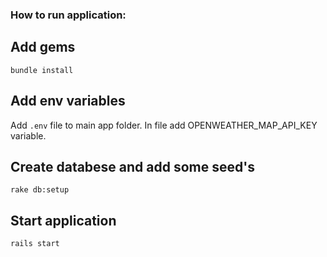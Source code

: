 ### How to run application:

## Add gems
`bundle install`

## Add env variables
Add `.env`  file to main app folder. In file add  OPENWEATHER_MAP_API_KEY variable.

## Create databese and add some seed's
`rake db:setup`

## Start application
`rails start`
